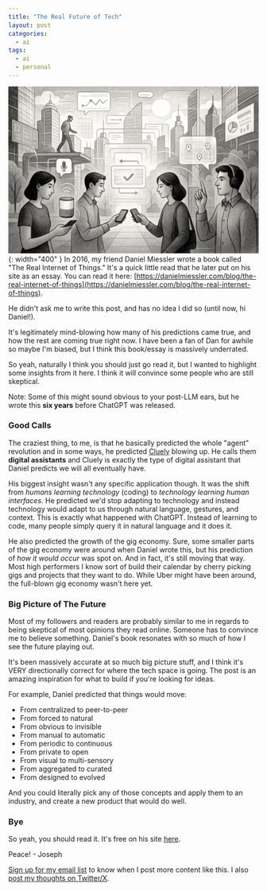 ```yaml
---
title: "The Real Future of Tech"
layout: post
categories:
  - ai
tags:
  - ai
  - personal
---
```

![](/assets/images/the_real_internet_of_things_banner.png){: width="400" }
In 2016, my friend Daniel Miessler wrote a book called "The Real Internet of Things." It's a quick little read that he later put on his site as an essay. You can read it here: 
[https://danielmiessler.com/blog/the-real-internet-of-things](https://danielmiessler.com/blog/the-real-internet-of-things). 

He didn't ask me to write this post, and has no idea I did so (until now, hi Daniel!).

It's legitimately mind-blowing how many of his predictions came true, and how the rest are coming true right now. I have been a fan of Dan for awhile so maybe I'm biased, but I think this book/essay is massively underrated.

So yeah, naturally I think you should just go read it, but I wanted to highlight some insights from it here. I think it will convince some people who are still skeptical. 

Note: Some of this might sound obvious to your post-LLM ears, but he wrote this **six years** before ChatGPT was released.

### Good Calls

The craziest thing, to me, is that he basically predicted the whole "agent" revolution and in some ways, he predicted [Cluely](https://cluely.com/) blowing up. He calls them **digital assistants** and Cluely is exactly the type of digital assistant that Daniel predicts we will all eventually have. 

His biggest insight wasn't any specific application though. It was the shift from _humans learning technology_ (coding) to _technology learning human interfaces_. He predicted we'd stop adapting to technology and instead technology would adapt to us through natural language, gestures, and context. This is exactly what happened with ChatGPT. Instead of learning to code, many people simply query it in natural language and it does it.

He also predicted the growth of the gig economy. Sure, some smaller parts of the gig economy were around when Daniel wrote this, but his prediction of _how it would occur_ was spot on. And in fact, it's still moving that way. Most high performers I know sort of build their calendar by cherry picking gigs and projects that they want to do. While Uber might have been around, the full-blown gig economy wasn't here yet.

### Big Picture of The Future

Most of my followers and readers are probably similar to me in regards to being skeptical of most opinions they read online. Someone has to convince me to believe something. Daniel's book resonates with so much of how I see the future playing out. 

It's been massively accurate at so much big picture stuff, and I think it's VERY directionally correct for where the tech space is going. The post is an amazing inspiration for what to build if you're looking for ideas.

For example, Daniel predicted that things would move:
- From centralized to peer-to-peer
- From forced to natural
- From obvious to invisible
- From manual to automatic
- From periodic to continuous
- From private to open
- From visual to multi-sensory
- From aggregated to curated
- From designed to evolved

And you could literally pick any of those concepts and apply them to an industry, and create a new product that would do well.

### Bye
So yeah, you should read it. It's free on his site [here](https://danielmiessler.com/blog/the-real-internet-of-things).

Peace!
\- Joseph

[Sign up for my email list](https://thacker.beehiiv.com/subscribe) to know when I post more content like this.
I also [post my thoughts on Twitter/X](https://x.com/rez0__).

<meta name="twitter:card" content="summary_large_image" />
<meta name="twitter:site" content="@rez0__" />
<meta name="twitter:creator" content="@rez0__" />
<meta property="og:url" content="https://josephthacker.com/ai/2025/07/07/the-real-future-of-tech.html" />
<meta property="og:title" content="The Real Future of Tech" />
<meta property="og:description" content="Exploring the transformative predictions of 'The Real Internet of Things' by Daniel Miessler and how they've come true." />
<meta property="og:image" content="https://josephthacker.com/assets/images/the_real_internet_of_things_banner.png" />
